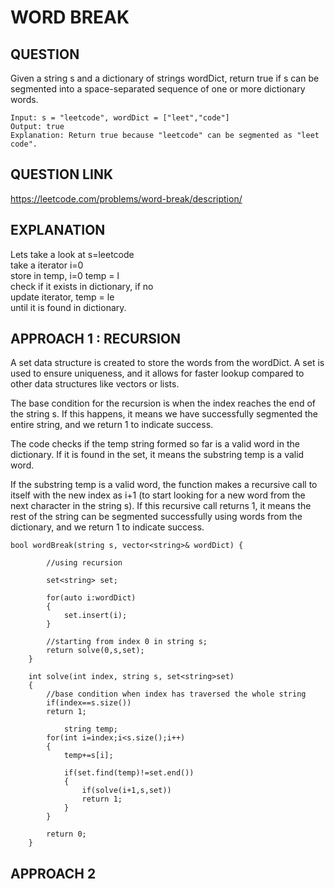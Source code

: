# WORD BREAK

## QUESTION
Given a string s and a dictionary of strings wordDict, return true if s can be segmented into a space-separated sequence of one or more dictionary words.

```
Input: s = "leetcode", wordDict = ["leet","code"]
Output: true
Explanation: Return true because "leetcode" can be segmented as "leet code".
```

## QUESTION LINK
https://leetcode.com/problems/word-break/description/

## EXPLANATION
Lets take a look at s=leetcode <br>
take a iterator i=0 <br>
store in temp, i=0 temp = l <br>
check if it exists in dictionary, if no <br>
update iterator, temp = le <br>
until it is found in dictionary.

## APPROACH 1 : RECURSION
A set data structure is created to store the words from the wordDict. A set is used to ensure uniqueness, and it allows for faster lookup compared to other data structures like vectors or lists. 

 The base condition for the recursion is when the index reaches the end of the string s. If this happens, it means we have successfully segmented the entire string, and we return 1 to indicate success.

 The code checks if the temp string formed so far is a valid word in the dictionary. If it is found in the set, it means the substring temp is a valid word.

 If the substring temp is a valid word, the function makes a recursive call to itself with the new index as i+1 (to start looking for a new word from the next character in the string s). If this recursive call returns 1, it means the rest of the string can be segmented successfully using words from the dictionary, and we return 1 to indicate success.
 
```
bool wordBreak(string s, vector<string>& wordDict) {

        //using recursion

        set<string> set;

        for(auto i:wordDict)
        {
            set.insert(i);
        }

        //starting from index 0 in string s;
        return solve(0,s,set);
    }

    int solve(int index, string s, set<string>set)
    {
        //base condition when index has traversed the whole string
        if(index==s.size())
        return 1;

            string temp;
        for(int i=index;i<s.size();i++)
        {
            temp+=s[i];

            if(set.find(temp)!=set.end())
            {
                if(solve(i+1,s,set))
                return 1;
            }
        }

        return 0;
    }
```

## APPROACH 2
